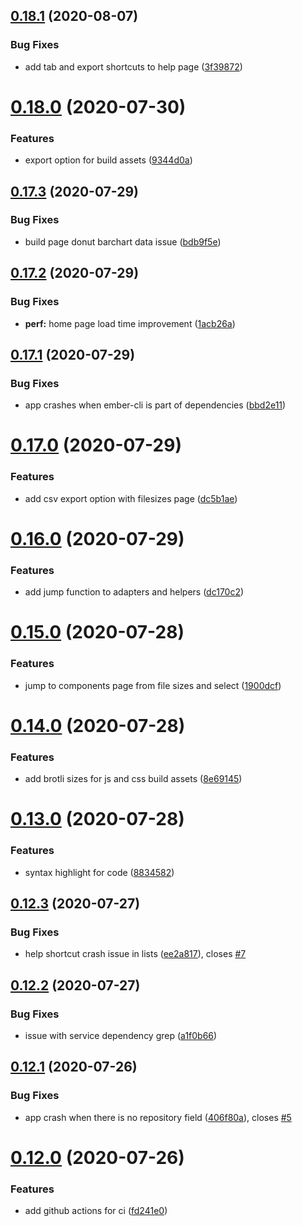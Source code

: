 ## [0.18.1](https://github.com/rajasegar/eax/compare/v0.18.0...v0.18.1) (2020-08-07)


### Bug Fixes

* add tab and export shortcuts to help page ([3f39872](https://github.com/rajasegar/eax/commit/3f39872da29398925982bd6eb81add7f4c956e28))

# [0.18.0](https://github.com/rajasegar/eax/compare/v0.17.3...v0.18.0) (2020-07-30)


### Features

* export option for build assets ([9344d0a](https://github.com/rajasegar/eax/commit/9344d0ab7755da60d0e3b205b46f24d8825395ec))

## [0.17.3](https://github.com/rajasegar/eax/compare/v0.17.2...v0.17.3) (2020-07-29)


### Bug Fixes

* build page donut barchart data issue ([bdb9f5e](https://github.com/rajasegar/eax/commit/bdb9f5e195373c5ca5442bf22e491f865d121e13))

## [0.17.2](https://github.com/rajasegar/eax/compare/v0.17.1...v0.17.2) (2020-07-29)


### Bug Fixes

* **perf:** home page load time improvement ([1acb26a](https://github.com/rajasegar/eax/commit/1acb26af01e35a09045886490e5835ff9ccfe08e))

## [0.17.1](https://github.com/rajasegar/eax/compare/v0.17.0...v0.17.1) (2020-07-29)


### Bug Fixes

* app crashes when ember-cli is part of dependencies ([bbd2e11](https://github.com/rajasegar/eax/commit/bbd2e11ac629d63c5a8c4f4b444490fd301d17b4))

# [0.17.0](https://github.com/rajasegar/eax/compare/v0.16.0...v0.17.0) (2020-07-29)


### Features

* add csv export option with filesizes page ([dc5b1ae](https://github.com/rajasegar/eax/commit/dc5b1ae4b83688a2451c53dec130c007ad7f64c4))

# [0.16.0](https://github.com/rajasegar/eax/compare/v0.15.0...v0.16.0) (2020-07-29)


### Features

* add jump function to adapters and helpers ([dc170c2](https://github.com/rajasegar/eax/commit/dc170c29e27cf34b17daf86d907c6933baf28a0f))

# [0.15.0](https://github.com/rajasegar/eax/compare/v0.14.0...v0.15.0) (2020-07-28)


### Features

* jump to components page from file sizes and select ([1900dcf](https://github.com/rajasegar/eax/commit/1900dcf51cf675015ce44a4a2039c37eefa56b0d))

# [0.14.0](https://github.com/rajasegar/eax/compare/v0.13.0...v0.14.0) (2020-07-28)


### Features

* add brotli sizes for js and css build assets ([8e69145](https://github.com/rajasegar/eax/commit/8e6914517b27d9d78ca2e5bce9c1c8bb86e28071))

# [0.13.0](https://github.com/rajasegar/eax/compare/v0.12.3...v0.13.0) (2020-07-28)


### Features

* syntax highlight for code ([8834582](https://github.com/rajasegar/eax/commit/883458208a6835fd0d895b085abf6a0380e67623))

## [0.12.3](https://github.com/rajasegar/eax/compare/v0.12.2...v0.12.3) (2020-07-27)


### Bug Fixes

* help shortcut crash issue in lists ([ee2a817](https://github.com/rajasegar/eax/commit/ee2a817f436f83b30da623cbe7168187d219622e)), closes [#7](https://github.com/rajasegar/eax/issues/7)

## [0.12.2](https://github.com/rajasegar/eax/compare/v0.12.1...v0.12.2) (2020-07-27)


### Bug Fixes

* issue with service dependency grep ([a1f0b66](https://github.com/rajasegar/eax/commit/a1f0b6646d41992f5ccf39955e990d6152a1157f))

## [0.12.1](https://github.com/rajasegar/eax/compare/v0.12.0...v0.12.1) (2020-07-26)


### Bug Fixes

* app crash when there is no repository field ([406f80a](https://github.com/rajasegar/eax/commit/406f80ab19a45bfbc65ff835e9957c227ff59b45)), closes [#5](https://github.com/rajasegar/eax/issues/5)

# [0.12.0](https://github.com/rajasegar/eax/compare/v0.11.0...v0.12.0) (2020-07-26)


### Features

* add github actions for ci ([fd241e0](https://github.com/rajasegar/eax/commit/fd241e05a6046e5777f1f62d1d06ffef0016f97b))
